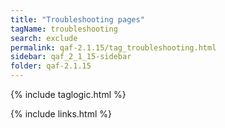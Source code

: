 ```yaml
---
title: "Troubleshooting pages"
tagName: troubleshooting
search: exclude
permalink: qaf-2.1.15/tag_troubleshooting.html
sidebar: qaf_2_1_15-sidebar
folder: qaf-2.1.15
---
```

{% include taglogic.html %}

{% include links.html %}
